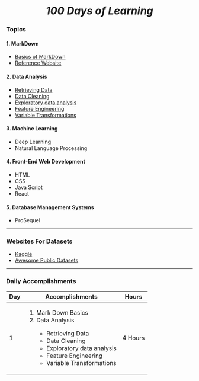 # <h1 align="center" style="border-bottom: none"> *100 Days of Learning* </h1>

### Topics
#### 1. MarkDown
- [Basics of MarkDown]()
- [Reference Website](https://www.markdownguide.org/basic-syntax/)
#### 2. Data Analysis
- [Retrieving Data](https://github.com/unKNOWN-G/100-Days-of-Learning/tree/main/Data_Analysis/Retrieving_Data)
- [Data Cleaning]()
- [Exploratory data analysis]()
- [Feature Engineering]()
- [Variable Transformations]()

#### 3. Machine Learning
 - Deep Learning
 - Natural Language Processing
#### 4. Front-End Web Development
 - HTML
 - CSS
 - Java Script
 - React
#### 5. Database Management Systems
 - ProSequel


---
### Websites For Datasets
 - [Kaggle](https://www.kaggle.com/datasets)
 - [Awesome Public Datasets](https://github.com/awesomedata/awesome-public-datasets)

---
### Daily Accomplishments 
Day |Accomplishments                                                                                                                                                                                                | Hours
----|----------------------------------------------------------------------------------------------------------------------------------------------------------------------------------------------------------------|------
1   | <ol><li>Mark Down Basics</li><li>Data Analysis</li><ul><li>Retrieving Data</li><li>Data Cleaning</li><li>Exploratory data analysis</li><li>Feature Engineering</li><li>Variable Transformations</li></ul></ol> | 4 Hours



